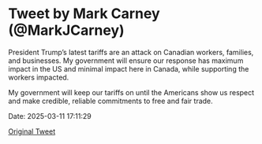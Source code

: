 # Tweet by Mark Carney (@MarkJCarney)

President Trump’s latest tariffs are an attack on Canadian workers, families, and businesses. My government will ensure our response has maximum impact in the US and minimal impact here in Canada, while supporting the workers impacted. 

My government will keep our tariffs on until the Americans show us respect and make credible, reliable commitments to free and fair trade.

Date: 2025-03-11 17:11:29

[Original Tweet](https://x.com/MarkJCarney/status/1899508488818045378)
